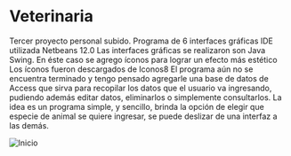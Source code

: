 # Veterinaria
Tercer proyecto personal subido.
Programa de 6 interfaces gráficas 
IDE utilizada Netbeans 12.0
Las interfaces gráficas se realizaron son Java Swing.
En éste caso se agrego íconos para lograr un efecto más estético
Los íconos fueron descargados de Iconos8
El programa aún no se encuentra terminado y tengo pensado agregarle una base de datos de Access que sirva para recopilar los datos que el usuario va ingresando,
pudiendo además editar datos, eliminarlos o simplemente consultarlos.
La idea es un programa simple, y sencillo, brinda la opción de elegir que especie de animal se quiere ingresar, se puede deslizar de una interfaz 
a las demás. 

![Inicio](https://raw.github.com/walkiria-paturlanne/Veterinaria/master/Capturas/Veterinaria%20Inicio.png)

